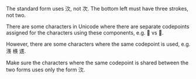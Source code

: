 The standard form uses 㳄, not 次. The bottom left must have three strokes, not two.

There are some characters in Unicode where there are separate codepoints assigned for the characters using these components, e.g. 𦅗 vs 𦆀.

However, there are some characters where the same codepoint is used, e.g. 㵪 檨 䢭.

Make sure the characters where the same codepoint is shared between the two forms uses only the form 㳄.
